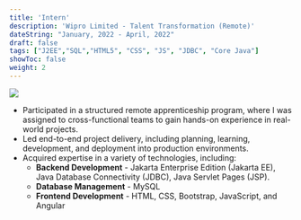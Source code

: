 ```yaml
---
title: 'Intern'
description: 'Wipro Limited - Talent Transformation (Remote)' 
dateString: "January, 2022 - April, 2022"
draft: false
tags: ["J2EE","SQL","HTML5", "CSS", "JS", "JDBC", "Core Java"]
showToc: false
weight: 2
---
```

![](../wipro_colored.svg?width=150&height=150#center)
- Participated in a structured remote apprenticeship program, where I was assigned to cross-functional teams to gain hands-on experience in real-world projects.
- Led end-to-end project delivery, including planning, learning, development, and deployment into production environments.
- Acquired expertise in a variety of technologies, including:
  - **Backend Development**  - Jakarta Enterprise Edition (Jakarta EE), Java Database Connectivity (JDBC), Java Servlet Pages (JSP).
  - **Database Management** - MySQL
  - **Frontend Development** - HTML, CSS, Bootstrap, JavaScript, and Angular

